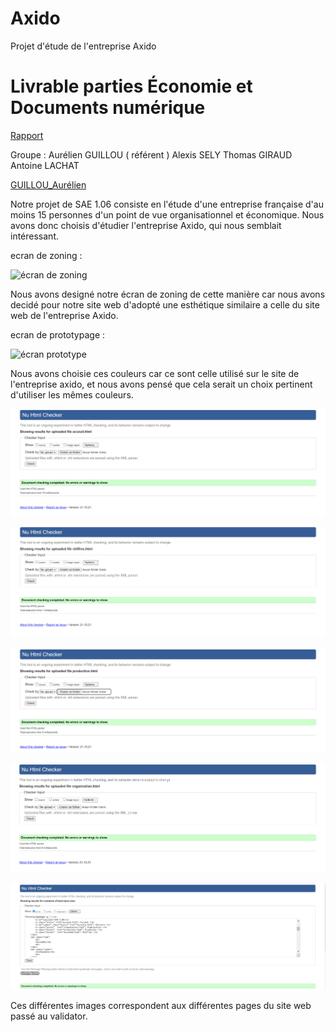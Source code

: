 # Axido
Projet d'étude de l'entreprise Axido

# Livrable parties Économie et Documents numérique
[Rapport
](doc/GUILLOU_SAE106_S1B1_Axido.pdf)

Groupe : 
Aurélien GUILLOU ( référent )
Alexis SELY
Thomas GIRAUD
Antoine LACHAT

[GUILLOU_Aurélien](mailto:aurelien.guillou@edu.univ-fcomte.fr?subject=[SAE1.06]) 

Notre projet de SAE 1.06 consiste en l'étude d'une entreprise française d'au moins 15 personnes d'un point de vue organisationnel et économique. Nous avons donc choisis d'étudier l'entreprise Axido, qui nous semblait intéressant.


ecran de zoning : 

![écran de zoning](doc/ecran_zoning.png)

Nous avons designé notre écran de zoning de cette manière car nous avons decidé pour notre site web d'adopté une esthétique similaire a celle du site web de l'entreprise Axido.


ecran de prototypage : 

![écran prototype](doc/ecran_prototype.png)

Nous avons choisie ces couleurs car ce sont celle utilisé sur le site de l'entreprise axido, et nous avons pensé que cela serait un choix pertinent d'utiliser les mêmes couleurs.

![accueil validator](doc2/accueil_validator.PNG)

![economie validator](doc2/economie_validator.PNG)

![production validator](doc2/production_validator.PNG)

![organisation validator](doc2/organisation_validator.PNG)

![histoire validator](doc2/histoire_validator.PNG)

Ces différentes images correspondent aux différentes pages du site web passé au validator. 

